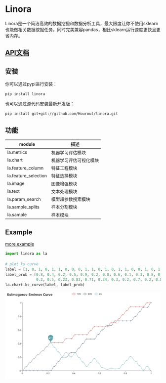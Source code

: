 # Linora

Linora是一个简洁高效的数据挖掘和数据分析工具，最大限度让你不使用sklearn也能做相关数据挖掘任务，同时完美兼容pandas，相比sklearn运行速度更快且更省内存。


## [API文档](https://github.com/Hourout/linora/blob/master/document/Chinese_API.md)


## 安装
你可以通过pypi进行安装：
```
pip install linora
```
也可以通过源代码安装最新开发版：
```
pip install git+git://github.com/Hourout/linora.git
```


## 功能
| module | 描述 |
| --- | --- |
| la.metrics | 机器学习评估模块 |
| la.chart | 机器学习评估可视化模块 |
| la.feature_column | 特征工程模块 |
| la.feature_selection | 特征选择模块 |
| la.image | 图像增强模块 |
| la.text | 文本处理模块 |
| la.param_search | 模型超参数搜索模块 |
| la.sample_splits | 样本分割模块 |
| la.sample | 样本模块 |


## Example
[more example](https://github.com/Hourout/linora/blob/master/example/readme.md)

```python
import linora as la

# plot ks curve
label = [1, 0, 1, 0, 1, 1, 0, 0, 0, 1, 1, 0, 1, 0, 1, 1, 0, 0, 1, 0, 1, 0, 1, 1, 0, 0, 0, 1, 1, 0, 1, 1]
label_prob = [0.8, 0.4, 0.2, 0.5, 0.9, 0.2, 0.8, 0.6, 0.1, 0.3, 0.8, 0.3, 0.9, 0.2, 0.84, 
              0.2, 0.5, 0.23, 0.83, 0.71, 0.34, 0.3, 0.2, 0.7, 0.2, 0.8, 0.3, 0.59, 0.26, 0.16, 0.13, 0.8]
la.chart.ks_curve(label, label_prob)
```
![](https://github.com/Hourout/linora/blob/master/image/ks_curve.png)
